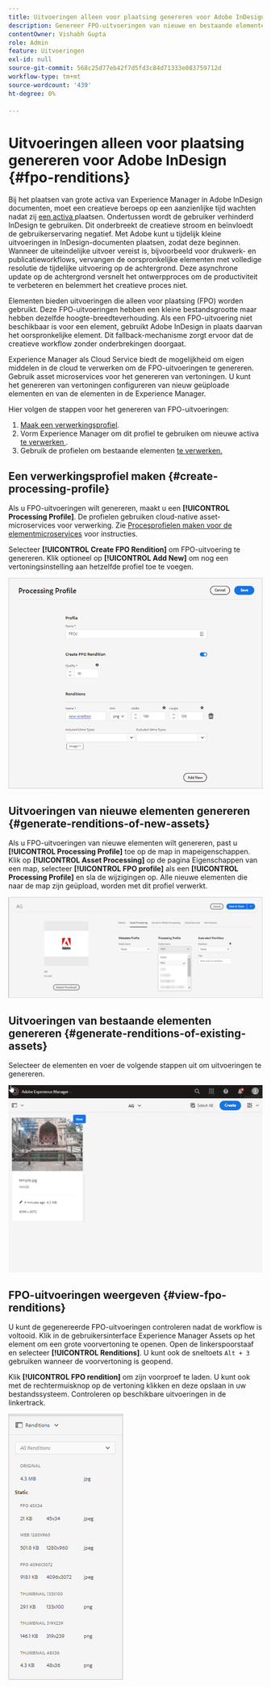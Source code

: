 ```yaml
---
title: Uitvoeringen alleen voor plaatsing genereren voor Adobe InDesign
description: Genereer FPO-uitvoeringen van nieuwe en bestaande elementen met behulp van de workflow voor Experience Manager Assets en ImageMagick.
contentOwner: Vishabh Gupta
role: Admin
feature: Uitvoeringen
exl-id: null
source-git-commit: 568c25d77eb42f7d5fd3c84d71333e083759712d
workflow-type: tm+mt
source-wordcount: '439'
ht-degree: 0%

---
```


# Uitvoeringen alleen voor plaatsing genereren voor Adobe InDesign {#fpo-renditions}

Bij het plaatsen van grote activa van Experience Manager in Adobe InDesign documenten, moet een creatieve beroeps op een aanzienlijke tijd wachten nadat zij [een activa ](https://helpx.adobe.com/indesign/using/placing-graphics.html) plaatsen. Ondertussen wordt de gebruiker verhinderd InDesign te gebruiken. Dit onderbreekt de creatieve stroom en beïnvloedt de gebruikerservaring negatief. Met Adobe kunt u tijdelijk kleine uitvoeringen in InDesign-documenten plaatsen, zodat deze beginnen. Wanneer de uiteindelijke uitvoer vereist is, bijvoorbeeld voor drukwerk- en publicatieworkflows, vervangen de oorspronkelijke elementen met volledige resolutie de tijdelijke uitvoering op de achtergrond. Deze asynchrone update op de achtergrond versnelt het ontwerpproces om de productiviteit te verbeteren en belemmert het creatieve proces niet.

Elementen bieden uitvoeringen die alleen voor plaatsing (FPO) worden gebruikt. Deze FPO-uitvoeringen hebben een kleine bestandsgrootte maar hebben dezelfde hoogte-breedteverhouding. Als een FPO-uitvoering niet beschikbaar is voor een element, gebruikt Adobe InDesign in plaats daarvan het oorspronkelijke element. Dit fallback-mechanisme zorgt ervoor dat de creatieve workflow zonder onderbrekingen doorgaat.

Experience Manager als Cloud Service biedt de mogelijkheid om eigen middelen in de cloud te verwerken om de FPO-uitvoeringen te genereren. Gebruik asset microservices voor het genereren van vertoningen. U kunt het genereren van vertoningen configureren van nieuw geüploade elementen en van de elementen in de Experience Manager.

Hier volgen de stappen voor het genereren van FPO-uitvoeringen:
1. [Maak een verwerkingsprofiel](#create-processing-profile).
1. Vorm Experience Manager om dit profiel te gebruiken om nieuwe activa [te verwerken ](#generate-renditions-of-new-assets).
1. Gebruik de profielen om bestaande elementen [te verwerken.](#generate-renditions-of-existing-assets)

## Een verwerkingsprofiel maken {#create-processing-profile}

Als u FPO-uitvoeringen wilt genereren, maakt u een **[!UICONTROL Processing Profile]**. De profielen gebruiken cloud-native asset-microservices voor verwerking. Zie [Procesprofielen maken voor de elementmicroservices](asset-microservices-configure-and-use.md) voor instructies.

Selecteer **[!UICONTROL Create FPO Rendition]** om FPO-uitvoering te genereren. Klik optioneel op **[!UICONTROL Add New]** om nog een vertoningsinstelling aan hetzelfde profiel toe te voegen.

![create-processing-profile-fpo-renditions](assets/create-processing-profile-fpo-renditions.png)

## Uitvoeringen van nieuwe elementen genereren {#generate-renditions-of-new-assets}

Als u FPO-uitvoeringen van nieuwe elementen wilt genereren, past u **[!UICONTROL Processing Profile]** toe op de map in mapeigenschappen. Klik op **[!UICONTROL Asset Processing]** op de pagina Eigenschappen van een map, selecteer **[!UICONTROL FPO profile]** als een **[!UICONTROL Processing Profile]** en sla de wijzigingen op. Alle nieuwe elementen die naar de map zijn geüpload, worden met dit profiel verwerkt.

![add-fpo-rendition](assets/add-fpo-rendition.png)


## Uitvoeringen van bestaande elementen genereren {#generate-renditions-of-existing-assets}

Selecteer de elementen en voer de volgende stappen uit om uitvoeringen te genereren.

![fpo-existing-asset-reprocess](assets/fpo-existing-asset-reprocess.gif)


## FPO-uitvoeringen weergeven {#view-fpo-renditions}

U kunt de gegenereerde FPO-uitvoeringen controleren nadat de workflow is voltooid. Klik in de gebruikersinterface Experience Manager Assets op het element om een grote voorvertoning te openen. Open de linkerspoorstaaf en selecteer **[!UICONTROL Renditions]**. U kunt ook de sneltoets `Alt + 3` gebruiken wanneer de voorvertoning is geopend.

Klik **[!UICONTROL FPO rendition]** om zijn voorproef te laden. U kunt ook met de rechtermuisknop op de vertoning klikken en deze opslaan in uw bestandssysteem. Controleren op beschikbare uitvoeringen in de linkertrack.

![rendition_list](assets/list-renditions.png)
